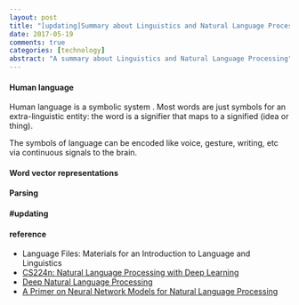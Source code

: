 ```yaml
---
layout: post
title: "[updating]Summary about Linguistics and Natural Language Processing"
date: 2017-05-19
comments: true
categories: [technology]
abstract: "A summary about Linguistics and Natural Language Processing"
---
```


#### Human language
Human language is a symbolic system . Most words are just symbols for an extra-linguistic entity: the word is a signifier that maps to a signified (idea or thing).

The symbols of language can be encoded like voice, gesture, writing, etc via continuous signals to the brain.


#### Word vector representations



#### Parsing

#### #updating


#### reference
* Language Files: Materials for an Introduction to Language and Linguistics
* [CS224n: Natural Language Processing with Deep Learning](http://web.stanford.edu/class/cs224n/index.html)
* [Deep Natural Language Processing](https://github.com/oxford-cs-deepnlp-2017/lectures)
* [A Primer on Neural Network Models for Natural Language Processing](http://pquentin.github.io/nnlp/nnlp.html)
